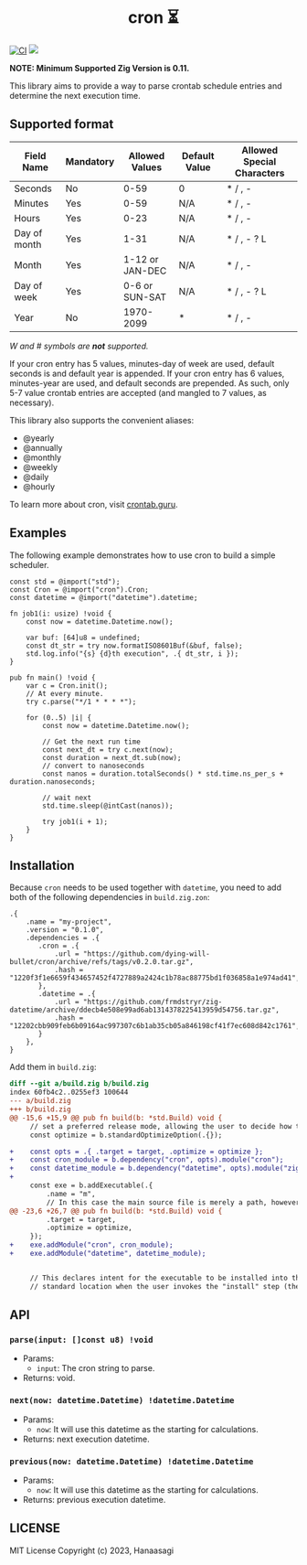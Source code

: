 <h1 align="center"> cron ⏳ </h1>

[![CI](https://github.com/dying-will-bullet/cron/actions/workflows/ci.yaml/badge.svg)](https://github.com/dying-will-bullet/cron/actions/workflows/ci.yaml)
![](https://img.shields.io/badge/language-zig-%23ec915c)

**NOTE: Minimum Supported Zig Version is 0.11.**

This library aims to provide a way to parse crontab schedule entries and determine the next execution time.

## Supported format

| Field Name   | Mandatory | Allowed Values  | Default Value | Allowed Special Characters |
| ------------ | --------- | --------------- | ------------- | -------------------------- |
| Seconds      | No        | 0-59            | 0             | \* / , -                   |
| Minutes      | Yes       | 0-59            | N/A           | \* / , -                   |
| Hours        | Yes       | 0-23            | N/A           | \* / , -                   |
| Day of month | Yes       | 1-31            | N/A           | \* / , - ? L               |
| Month        | Yes       | 1-12 or JAN-DEC | N/A           | \* / , -                   |
| Day of week  | Yes       | 0-6 or SUN-SAT  | N/A           | \* / , - ? L               |
| Year         | No        | 1970-2099       | \*            | \* / , -                   |

_W and # symbols are **not** supported._

If your cron entry has 5 values, minutes-day of week are used, default seconds is and default year is appended.
If your cron entry has 6 values, minutes-year are used, and default seconds are prepended.
As such, only 5-7 value crontab entries are accepted (and mangled to 7 values, as necessary).

This library also supports the convenient aliases:

- @yearly
- @annually
- @monthly
- @weekly
- @daily
- @hourly

To learn more about cron, visit [crontab.guru](https://crontab.guru/).

## Examples

The following example demonstrates how to use cron to build a simple scheduler.

```zig
const std = @import("std");
const Cron = @import("cron").Cron;
const datetime = @import("datetime").datetime;

fn job1(i: usize) !void {
    const now = datetime.Datetime.now();

    var buf: [64]u8 = undefined;
    const dt_str = try now.formatISO8601Buf(&buf, false);
    std.log.info("{s} {d}th execution", .{ dt_str, i });
}

pub fn main() !void {
    var c = Cron.init();
    // At every minute.
    try c.parse("*/1 * * * *");

    for (0..5) |i| {
        const now = datetime.Datetime.now();

        // Get the next run time
        const next_dt = try c.next(now);
        const duration = next_dt.sub(now);
        // convert to nanoseconds
        const nanos = duration.totalSeconds() * std.time.ns_per_s + duration.nanoseconds;

        // wait next
        std.time.sleep(@intCast(nanos));

        try job1(i + 1);
    }
}
```

## Installation

Because `cron` needs to be used together with `datetime`, you need to add both of the following dependencies in `build.zig.zon`:

```
.{
    .name = "my-project",
    .version = "0.1.0",
    .dependencies = .{
       .cron = .{
           .url = "https://github.com/dying-will-bullet/cron/archive/refs/tags/v0.2.0.tar.gz",
           .hash = "1220f3f1e6659f434657452f4727889a2424c1b78ac88775bd1f036858a1e974ad41",
       },
       .datetime = .{
           .url = "https://github.com/frmdstryr/zig-datetime/archive/ddecb4e508e99ad6ab1314378225413959d54756.tar.gz",
           .hash = "12202cbb909feb6b09164ac997307c6b1ab35cb05a846198cf41f7ec608d842c1761",
       }
    },
}
```

Add them in `build.zig`:

```diff
diff --git a/build.zig b/build.zig
index 60fb4c2..0255ef3 100644
--- a/build.zig
+++ b/build.zig
@@ -15,6 +15,9 @@ pub fn build(b: *std.Build) void {
     // set a preferred release mode, allowing the user to decide how to optimize.
     const optimize = b.standardOptimizeOption(.{});

+    const opts = .{ .target = target, .optimize = optimize };
+    const cron_module = b.dependency("cron", opts).module("cron");
+    const datetime_module = b.dependency("datetime", opts).module("zig-datetime");
+
     const exe = b.addExecutable(.{
         .name = "m",
         // In this case the main source file is merely a path, however, in more
@@ -23,6 +26,7 @@ pub fn build(b: *std.Build) void {
         .target = target,
         .optimize = optimize,
     });
+    exe.addModule("cron", cron_module);
+    exe.addModule("datetime", datetime_module);


     // This declares intent for the executable to be installed into the
     // standard location when the user invokes the "install" step (the default
```

## API

### `parse(input: []const u8) !void`

- Params:
  - `input`: The cron string to parse.
- Returns: void.

### `next(now: datetime.Datetime) !datetime.Datetime`

- Params:
  - `now`: It will use this datetime as the starting for calculations.
- Returns: next execution datetime.

### `previous(now: datetime.Datetime) !datetime.Datetime`

- Params:
  - `now`: It will use this datetime as the starting for calculations.
- Returns: previous execution datetime.

## LICENSE

MIT License Copyright (c) 2023, Hanaasagi
